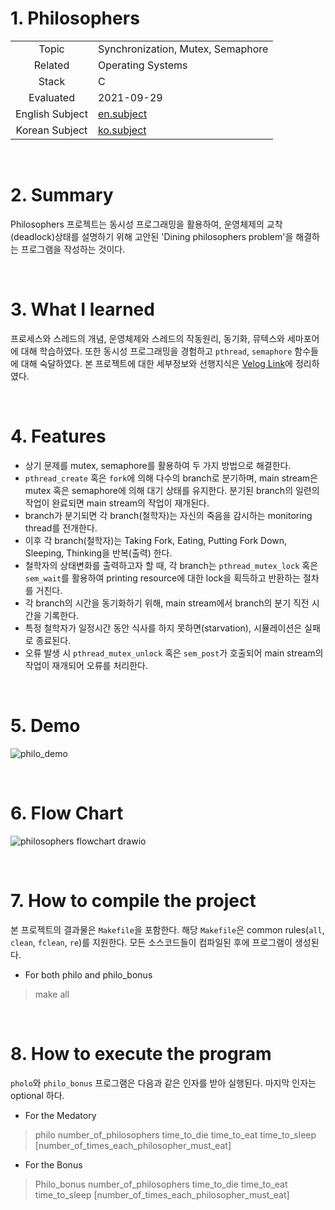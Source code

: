 # 1. Philosophers

|   |   |
| :-: | - |
| Topic | Synchronization, Mutex, Semaphore |
| Related | Operating Systems |
| Stack | C |
| Evaluated | 2021-09-29 |
| English Subject | [en.subject](https://github.com/24siefil/42SEOUL-42cursus/blob/main/03-Philosophers/reference/subject.pdf) |
| Korean Subject | [ko.subject](https://github.com/24siefil/42SEOUL-42cursus/blob/main/03-Philosophers/reference/philosophers.ko.md) |

<br/>

# 2. Summary

Philosophers 프로젝트는 동시성 프로그래밍을 활용하여, 운영체제의 교착(deadlock)상태를 설명하기 위해 고안된 'Dining philosophers problem'을 해결하는 프로그램을 작성하는 것이다.

<br/>

# 3. What I learned

프로세스와 스레드의 개념, 운영체제와 스레드의 작동원리, 동기화, 뮤텍스와 세마포어에 대해 학습하였다. 또한 동시성 프로그래밍을 경험하고 `pthread`, `semaphore` 함수들에 대해 숙달하였다. 본 프로젝트에 대한 세부정보와 선행지식은 [Velog Link](https://velog.io/@24siefil/Philosophers-Synchronization)에 정리하였다.

<br/>

# 4. Features

* 상기 문제를 mutex, semaphore를 활용하여 두 가지 방법으로 해결한다.
* `pthread_create` 혹은 `fork`에 의해 다수의 branch로 분기하며, main stream은 mutex 혹은 semaphore에 의해 대기 상태를 유지한다. 분기된 branch의 일련의 작업이 완료되면 main stream의 작업이 재개된다.
* branch가 분기되면 각 branch(철학자)는 자신의 죽음을 감시하는 monitoring thread를 전개한다.
* 이후 각 branch(철학자)는 Taking Fork, Eating, Putting Fork Down, Sleeping, Thinking을 반복(출력) 한다.
* 철학자의 상태변화를 출력하고자 할 때, 각 branch는 `pthread_mutex_lock` 혹은 `sem_wait`를 활용하여 printing resource에 대한 lock을 획득하고 반환하는 절차를 거친다.
* 각 branch의 시간을 동기화하기 위해, main stream에서 branch의 분기 직전 시간을 기록한다.
* 특정 철학자가 일정시간 동안 식사를 하지 못하면(starvation), 시뮬레이션은 실패로 종료된다.
* 오류 발생 시 `pthread_mutex_unlock` 혹은 `sem_post`가 호출되어 main stream의 작업이 재개되어 오류를 처리한다.

<br/>

# 5. Demo

![philo_demo](https://user-images.githubusercontent.com/83692797/134796315-1b53a6a5-38db-41e8-8827-551394b0aace.gif)

<br/>

# 6. Flow Chart

![philosophers flowchart drawio](https://user-images.githubusercontent.com/83692797/134795789-c0d24fd9-ca40-419c-be00-51d5a0308cd3.png)

<br/>

# 7. How to compile the project

본 프로젝트의 결과물은 `Makefile`을 포함한다. 해당 `Makefile`은 common rules(`all`, `clean`, `fclean`, `re`)를 지원한다. 모든 소스코드들이 컴파일된 후에 프로그램이 생성된다.

* For both philo and philo_bonus

> make all

<br/>

# 8. How to execute the program

`pholo`와 `philo_bonus` 프로그램은 다음과 같은 인자를 받아 실행된다. 마지막 인자는 optional 하다.

* For the Medatory

> philo number_of_philosophers time_to_die time_to_eat time_to_sleep [number_of_times_each_philosopher_must_eat]

* For the Bonus

> Philo_bonus number_of_philosophers time_to_die time_to_eat time_to_sleep [number_of_times_each_philosopher_must_eat]
